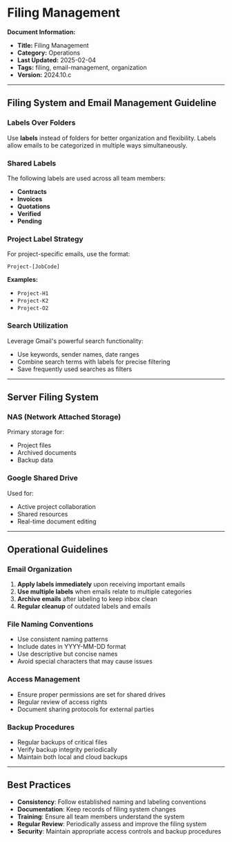 # Filing Management

**Document Information:**
- **Title:** Filing Management
- **Category:** Operations
- **Last Updated:** 2025-02-04
- **Tags:** filing, email-management, organization
- **Version:** 2024.10.c

---

## Filing System and Email Management Guideline

### Labels Over Folders

Use **labels** instead of folders for better organization and flexibility. Labels allow emails to be categorized in multiple ways simultaneously.

### Shared Labels

The following labels are used across all team members:

- **Contracts**
- **Invoices**
- **Quotations**
- **Verified**
- **Pending**

### Project Label Strategy

For project-specific emails, use the format:
```
Project-[JobCode]
```

**Examples:**
- `Project-H1`
- `Project-K2`
- `Project-O2`

### Search Utilization

Leverage Gmail's powerful search functionality:
- Use keywords, sender names, date ranges
- Combine search terms with labels for precise filtering
- Save frequently used searches as filters

---

## Server Filing System

### NAS (Network Attached Storage)

Primary storage for:
- Project files
- Archived documents
- Backup data

### Google Shared Drive

Used for:
- Active project collaboration
- Shared resources
- Real-time document editing

---

## Operational Guidelines

### Email Organization

1. **Apply labels immediately** upon receiving important emails
2. **Use multiple labels** when emails relate to multiple categories
3. **Archive emails** after labeling to keep inbox clean
4. **Regular cleanup** of outdated labels and emails

### File Naming Conventions

- Use consistent naming patterns
- Include dates in YYYY-MM-DD format
- Use descriptive but concise names
- Avoid special characters that may cause issues

### Access Management

- Ensure proper permissions are set for shared drives
- Regular review of access rights
- Document sharing protocols for external parties

### Backup Procedures

- Regular backups of critical files
- Verify backup integrity periodically
- Maintain both local and cloud backups

---

## Best Practices

- **Consistency**: Follow established naming and labeling conventions
- **Documentation**: Keep records of filing system changes
- **Training**: Ensure all team members understand the system
- **Regular Review**: Periodically assess and improve the filing system
- **Security**: Maintain appropriate access controls and backup procedures